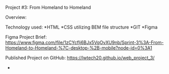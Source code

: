 Project #3: From Homeland to Homeland

Overview:

Technology used:
*HTML
*CSS utilizing BEM file structure
*GIT
*Figma

Figma Project Brief:
https://www.figma.com/file/1zCYcflj6BJx5VqOvXU9nb/Sprint-3%3A-From-Homeland-to-Homeland-%7C-desktop-%2B-mobile?node-id=0%3A1

Published Project on GitHub:
https://lwtech20.github.io/web_project_3/

-
